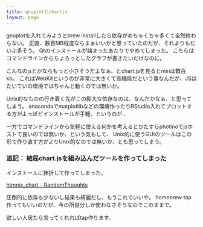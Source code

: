```yaml
---
title: gnuplotとchartjs
layout: page
---
```


gnuplotを入れてみようとbrew installしたら依存がめちゃくちゃ多くて全然終わらない。
正直、数百MB程度ならまぁいいかと思っていたのだが、それよりもだいぶ多そう。
Qtのインストールが始まったあたりでやめてしまった。
こちらはコマンドラインからちょろっとしたグラフが書きたいだけなのに。

こんなのjsとかならもっと小さそうだよなぁ、とchart.jsを見るとminは数百kb。
これはWebKitというのが非常に大きくて高機能だという事なんだが、JSはたいていの環境ではちゃんと動くのでは無いか。

Unix的なものの行き着く先がこの膨大な依存なのは、なんだかなぁ、と思ってしまう。
anacondaでmatplotlibなどの環境作ったりRStudio入れてプロットする方がよっぽどインストールが手軽、というのが…

一方でコマンドラインから気軽に使える何かを考えるとひたすらphotinoでjsホストで良いのでは無いか、という気もして、
Unix的に使うGUIのツールはこの形で作り直す方がよりUnix的なのでは無いか、とも思ってしまう。

### 追記： 結局chart.jsを組み込んだツールを作ってしまった

インストールに挫折して作ってしまった。

[htmnix_chart - RandomThoughts](https://karino2.github.io/RandomThoughts/htmnix_chart)

圧倒的に依存も少ないし結果も綺麗だし、もうこれでいいや。
homebrew tap作ってもいいのだが、今の所自分しか使わなさそうなのでこのままで。

欲しい人居たら言ってくれればtap作ります。